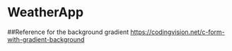 # WeatherApp
##Reference for the background gradient
https://codingvision.net/c-form-with-gradient-background
